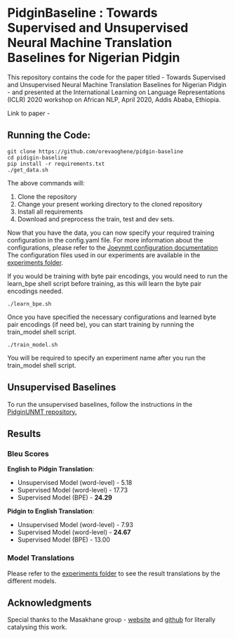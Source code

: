 # PidginBaseline : Towards Supervised and Unsupervised Neural Machine Translation Baselines for Nigerian Pidgin 

This repository contains the code for the paper titled - Towards Supervised and Unsupervised Neural Machine Translation Baselines for Nigerian Pidgin - and presented at the International Learning on Language Representations (ICLR) 2020 workshop on African NLP, April 2020, Addis Ababa, Ethiopia.

Link to paper - 

## Running the Code:

```
git clone https://github.com/orevaoghene/pidgin-baseline
cd pidigin-baseline
pip install -r requirements.txt
./get_data.sh
```

The above commands will:

1. Clone the repository
2. Change your present working directory to the cloned repository
3. Install all requirements
3. Download and preprocess the train, test and dev sets. 

Now that you have the data, you can now specify your required training configuration in the config.yaml file. For more information about the configurations, please refer to the [Joeynmt configuration documentation](https://joeynmt.readthedocs.io/en/latest/tutorial.html#configuration) The configuration files used in our experiments are available in the
[experiments folder](./experiments). 

If you would be training with byte pair encodings, you would need to run the learn_bpe shell script before training, as this will learn the byte pair encodings needed. 
```
./learn_bpe.sh
```

Once you have specified the necessary configurations and learned byte pair encodings (if need be), you can start training by running the train_model shell script. 
```
./train_model.sh
```

You will be required to specify an experiment name after you run the train_model shell script.


## Unsupervised Baselines

To run the unsupervised baselines, follow the instructions in the [PidginUNMT repository.](https://github.com/keleog/PidginUNMT) 

## Results

### Bleu Scores

**English to Pidgin Translation**:
- Unsupervised Model (word-level) - 5.18
- Supervised Model (word-level) - 17.73
- Supervised Model (BPE) - **24.29**

**Pidgin to English Translation**:
- Unsupervised Model (word-level) - 7.93
- Supervised Model (word-level) - **24.67**
- Supervised Model (BPE) - 13.00

### Model Translations
Please refer to the [experiments folder](./experiments) to see the result translations by the different models. 

## Acknowledgments

Special thanks to the Masakhane group - [website](https://masakhane.io) and [github](https://github.com/masakhane-io) for literally catalysing this work. 





